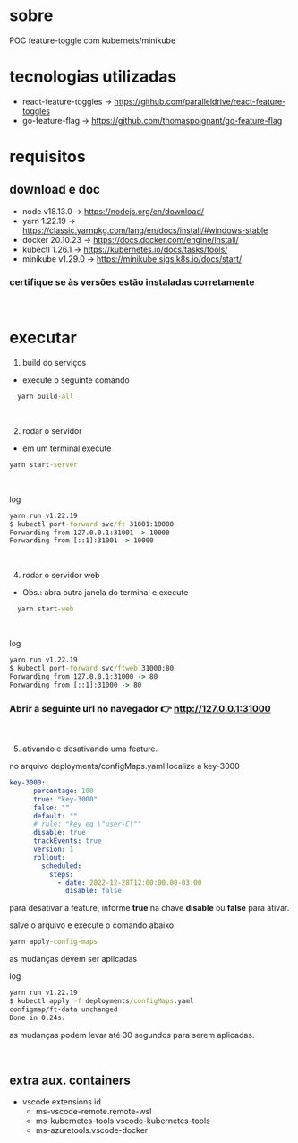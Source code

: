 # sobre

POC feature-toggle com kubernets/minikube

# tecnologias utilizadas

- react-feature-toggles -> https://github.com/paralleldrive/react-feature-toggles
- go-feature-flag -> https://github.com/thomaspoignant/go-feature-flag

# requisitos

## download e doc
* node v18.13.0 -> https://nodejs.org/en/download/
* yarn 1.22.19 -> https://classic.yarnpkg.com/lang/en/docs/install/#windows-stable
* docker 20.10.23 -> https://docs.docker.com/engine/install/
* kubectl 1.26.1 -> https://kubernetes.io/docs/tasks/tools/
* minikube v1.29.0 -> https://minikube.sigs.k8s.io/docs/start/

### certifique se às versões estão instaladas corretamente

</br> 

# executar

1. build do serviços
  - execute o seguinte comando
```cmd
  yarn build-all
```
</br>


 2. rodar o servidor
  - em um terminal execute
  ```cmd
  yarn start-server
  ```
</br>

log

```cmd
yarn run v1.22.19
$ kubectl port-forward svc/ft 31001:10000
Forwarding from 127.0.0.1:31001 -> 10000
Forwarding from [::1]:31001 -> 10000
```
</br>


4. rodar o servidor web
- Obs.: abra outra janela do terminal e execute
```cmd
  yarn start-web
```
</br>

log

```cmd
yarn run v1.22.19
$ kubectl port-forward svc/ftweb 31000:80
Forwarding from 127.0.0.1:31000 -> 80
Forwarding from [::1]:31000 -> 80
```
### Abrir a seguinte url no navegador 👉  http://127.0.0.1:31000

</br>

5. ativando e desativando uma feature.

no arquivo deployments/configMaps.yaml localize a key-3000

```yml
key-3000:
      percentage: 100
      true: "key-3000"
      false: ""
      default: ""
      # rule: "key eq \"user-C\""
      disable: true
      trackEvents: true
      version: 1
      rollout:
        scheduled:
          steps:
            - date: 2022-12-28T12:00:00.00-03:00
              disable: false
```
para desativar a feature, informe **true** na chave **disable** ou **false** para ativar.

salve o arquivo e execute o comando abaixo

```cmd
yarn apply-config-maps
```
as mudanças devem ser aplicadas

log

```cmd
yarn run v1.22.19
$ kubectl apply -f deployments/configMaps.yaml
configmap/ft-data unchanged
Done in 0.24s.
```
as mudanças podem levar até 30 segundos para serem aplicadas.

<br/>

## extra aux. containers
 - vscode extensions id
   * ms-vscode-remote.remote-wsl
   * ms-kubernetes-tools.vscode-kubernetes-tools
   * ms-azuretools.vscode-docker